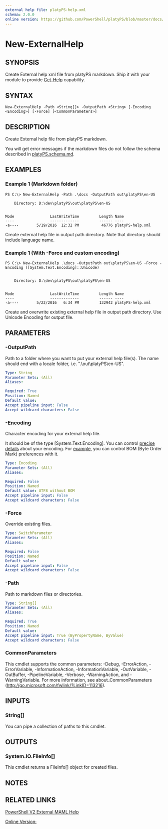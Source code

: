 ```yaml
---
external help file: platyPS-help.xml
schema: 2.0.0
online version: https://github.com/PowerShell/platyPS/blob/master/docs/New-ExternalHelp.md
---
```


# New-ExternalHelp
## SYNOPSIS
Create External help xml file from platyPS markdown.
Ship it with your module to provide [Get-Help](https://msdn.microsoft.com/en-us/library/dd878343.aspx) capability.
## SYNTAX

```
New-ExternalHelp -Path <String[]> -OutputPath <String> [-Encoding <Encoding>] [-Force] [<CommonParameters>]
```

## DESCRIPTION
Create External help file from platyPS markdown.

You will get error messages if the markdown files do not follow the schema described in
[platyPS.schema.md](https://github.com/PowerShell/platyPS/blob/master/platyPS.schema.md).
## EXAMPLES

### Example 1 (Markdown folder)
```
PS C:\> New-ExternalHelp -Path .\docs -OutputPath out\platyPS\en-US

    Directory: D:\dev\platyPS\out\platyPS\en-US


Mode                LastWriteTime         Length Name
----                -------------         ------ ----
-a----        5/19/2016  12:32 PM          46776 platyPS-help.xml
```

Create external help file in output path directory.
Note that directory should include language name.
### Example 1 (With -Force and custom encoding)
```
PS C:\> New-ExternalHelp .\docs -OutputPath out\platyPS\en-US -Force -Encoding ([System.Text.Encoding]::Unicode)


    Directory: D:\dev\platyPS\out\platyPS\en-US


Mode                LastWriteTime         Length Name
----                -------------         ------ ----
-a----        5/22/2016   6:34 PM         132942 platyPS-help.xml
```

Create and overwrite existing external help file in output path directory.
Use Unicode Encoding for output file.
## PARAMETERS

### -OutputPath
Path to a folder where you want to put your external help file(s).
The name should end with a locale folder, i.e. ".\out\platyPS\en-US".




```yaml
Type: String
Parameter Sets: (All)
Aliases:

Required: True
Position: Named
Default value:
Accept pipeline input: False
Accept wildcard characters: False
```

### -Encoding
Character encoding for your external help file.

It should be of the type \[System.Text.Encoding\].
You can control [precise details](https://msdn.microsoft.com/en-us/library/ms404377.aspx) about your encoding.
For [example](http://stackoverflow.com/questions/5596982/using-powershell-to-write-a-file-in-utf-8-without-the-bom),
you can control BOM (Byte Order Mark) preferences with it.




```yaml
Type: Encoding
Parameter Sets: (All)
Aliases:

Required: False
Position: Named
Default value: UTF8 without BOM
Accept pipeline input: False
Accept wildcard characters: False
```

### -Force
Override existing files.




```yaml
Type: SwitchParameter
Parameter Sets: (All)
Aliases:

Required: False
Position: Named
Default value:
Accept pipeline input: False
Accept wildcard characters: False
```

### -Path
Path to markdown files or directories.




```yaml
Type: String[]
Parameter Sets: (All)
Aliases:

Required: True
Position: Named
Default value:
Accept pipeline input: True (ByPropertyName, ByValue)
Accept wildcard characters: False
```

### CommonParameters
This cmdlet supports the common parameters: -Debug, -ErrorAction, -ErrorVariable, -InformationAction, -InformationVariable, -OutVariable, -OutBuffer, -PipelineVariable, -Verbose, -WarningAction, and -WarningVariable. For more information, see about_CommonParameters (http://go.microsoft.com/fwlink/?LinkID=113216).
## INPUTS

### String[]
You can pipe a collection of paths to this cmdlet.
## OUTPUTS

### System.IO.FileInfo[]
This cmdlet returns a FileInfo[] object for created files.
## NOTES

## RELATED LINKS

[PowerShell V2 External MAML Help](https://blogs.msdn.microsoft.com/powershell/2008/12/24/powershell-v2-external-maml-help/)

[Online Version:](https://github.com/PowerShell/platyPS/blob/master/docs/New-ExternalHelp.md)
